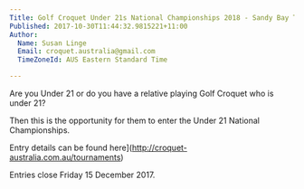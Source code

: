 ```yaml
---
Title: Golf Croquet Under 21s National Championships 2018 - Sandy Bay Tasmania
Published: 2017-10-30T11:44:32.9815221+11:00
Author:
  Name: Susan Linge
  Email: croquet.australia@gmail.com
  TimeZoneId: AUS Eastern Standard Time

---
```

Are you Under 21 or do you have a relative playing Golf Croquet who is under 21?

Then this is the opportunity for them to enter the Under 21 National Championships.

Entry details can be found here](http://croquet-australia.com.au/tournaments)

Entries close Friday 15 December 2017.